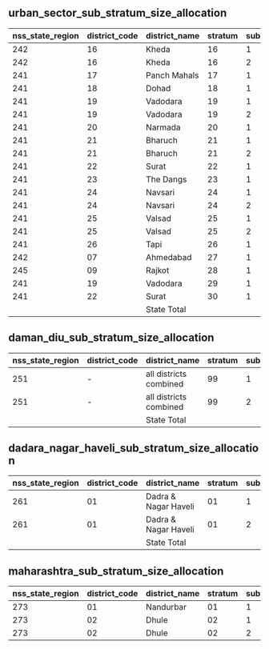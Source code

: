 ## urban_sector_sub_stratum_size_allocation
| nss_state_region | district_code | district_name | stratum | sub_stratum | size_zst | central_sample | state_sample |
|---|---|---|---|---|---|---|---|
| 242 | 16 | Kheda | 16 | 1 | 388 | 2 | 2 |
| 242 | 16 | Kheda | 16 | 2 | 387 | 2 | 2 |
| 241 | 17 | Panch Mahals | 17 | 1 | 482 | 2 | 2 |
| 241 | 18 | Dohad | 18 | 1 | 291 | 2 | 2 |
| 241 | 19 | Vadodara | 19 | 1 | 411 | 2 | 2 |
| 241 | 19 | Vadodara | 19 | 2 | 87 | 2 | 2 |
| 241 | 20 | Narmada | 20 | 1 | 116 | 2 | 2 |
| 241 | 21 | Bharuch | 21 | 1 | 498 | 2 | 2 |
| 241 | 21 | Bharuch | 21 | 2 | 410 | 2 | 2 |
| 241 | 22 | Surat | 22 | 1 | 574 | 2 | 2 |
| 241 | 23 | The Dangs | 23 | 1 | 44 | 2 | 2 |
| 241 | 24 | Navsari | 24 | 1 | 199 | 2 | 2 |
| 241 | 24 | Navsari | 24 | 2 | 479 | 2 | 2 |
| 241 | 25 | Valsad | 25 | 1 | 537 | 2 | 2 |
| 241 | 25 | Valsad | 25 | 2 | 507 | 2 | 2 |
| 241 | 26 | Tapi | 26 | 1 | 114 | 2 | 2 |
| 242 | 07 | Ahmedabad | 27 | 1 | 8189 | 26 | 26 |
| 245 | 09 | Rajkot | 28 | 1 | 2213 | 10 | 10 |
| 241 | 19 | Vadodara | 29 | 1 | 2408 | 12 | 12 |
| 241 | 22 | Surat | 30 | 1 | 6109 | 20 | 20 |
|  |  | State Total |  |  | 37956 | 164 | 164 |

## daman_diu_sub_stratum_size_allocation
| nss_state_region | district_code | district_name | stratum | sub_stratum | size_zst | central_sample | state_sample |
|---|---|---|---|---|---|---|---|
| 251 | - | all districts combined | 99 | 1 | 283 | 6 | 6 |
| 251 | - | all districts combined | 99 | 2 | 111 | 2 | 2 |
|  |  | State Total |  |  | 394 | 8 | 8 |

## dadara_nagar_haveli_sub_stratum_size_allocation
| nss_state_region | district_code | district_name | stratum | sub_stratum | size_zst | central_sample | state_sample |
|---|---|---|---|---|---|---|---|
| 261 | 01 | Dadra & Nagar Haveli | 01 | 1 | 195 | 6 | 0 |
| 261 | 01 | Dadra & Nagar Haveli | 01 | 2 | 63 | 2 | 0 |
|  |  | State Total |  |  | 258 | 8 | 0 |

## maharashtra_sub_stratum_size_allocation
| nss_state_region | district_code | district_name | stratum | sub_stratum | size_zst | central_sample | state_sample |
|---|---|---|---|---|---|---|---|
| 273 | 01 | Nandurbar | 01 | 1 | 391 | 2 | 4 |
| 273 | 02 | Dhule | 02 | 1 | 130 | 2 | 2 |
| 273 | 02 | Dhule | 02 | 2 | 728 | 2 | 4 |
